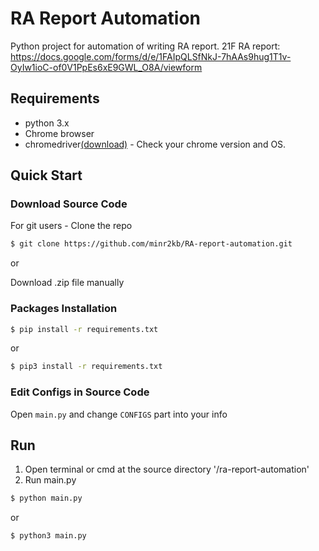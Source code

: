 # RA Report Automation

Python project for automation of writing RA report.
21F RA report: https://docs.google.com/forms/d/e/1FAIpQLSfNkJ-7hAAs9hug1T1v-OyIw1ioC-of0V1PpEs6xE9GWL_O8A/viewform

## Requirements

-   python 3.x
-   Chrome browser
-   chromedriver[(download)](https://chromedriver.chromium.org/downloads) - Check your chrome version and OS.

## Quick Start

### Download Source Code

For git users - Clone the repo

```bash
$ git clone https://github.com/minr2kb/RA-report-automation.git
```

or

Download .zip file manually

### Packages Installation

```bash
$ pip install -r requirements.txt
```

or

```bash
$ pip3 install -r requirements.txt
```

### Edit Configs in Source Code

Open `main.py` and change `CONFIGS` part into your info

## Run

1. Open terminal or cmd at the source directory '/ra-report-automation'
2. Run main.py

```bash
$ python main.py
```

or

```bash
$ python3 main.py
```
